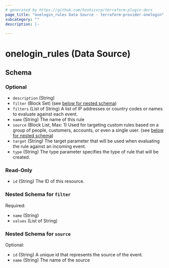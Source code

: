 ```yaml
---
# generated by https://github.com/hashicorp/terraform-plugin-docs
page_title: "onelogin_rules Data Source - terraform-provider-onelogin"
subcategory: ""
description: |-
  
---
```


# onelogin_rules (Data Source)





<!-- schema generated by tfplugindocs -->
## Schema

### Optional

- `description` (String)
- `filter` (Block Set) (see [below for nested schema](#nestedblock--filter))
- `filters` (List of String) A list of IP addresses or country codes or names to evaluate against each event.
- `name` (String) The name of this rule
- `source` (Block List, Max: 1) Used for targeting custom rules based on a group of people, customers, accounts, or even a single user. (see [below for nested schema](#nestedblock--source))
- `target` (String) The target parameter that will be used when evaluating the rule against an incoming event.
- `type` (String) The type parameter specifies the type of rule that will be created.

### Read-Only

- `id` (String) The ID of this resource.

<a id="nestedblock--filter"></a>
### Nested Schema for `filter`

Required:

- `name` (String)
- `values` (List of String)


<a id="nestedblock--source"></a>
### Nested Schema for `source`

Optional:

- `id` (String) A unique id that represents the source of the event.
- `name` (String) The name of the source



